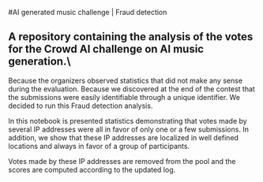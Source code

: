 #AI generated music challenge | Fraud detection
## A repository containing the analysis of the votes for the Crowd AI challenge on AI music generation.\

Because the organizers observed statistics that did not make any sense during the evaluation. Because we discovered at the end of the contest that the submissions were easily identifiable through a unique identifier. We decided to run this Fraud detection analysis.

In this notebook is presented statistics demonstrating that votes made by several IP addresses were all in favor of only one or a few submissions. In addition, we show that these IP addresses are localized in well defined locations and always in favor of a group of participants.

Votes made by these IP addresses are removed from the pool and the scores are computed according to the updated log.